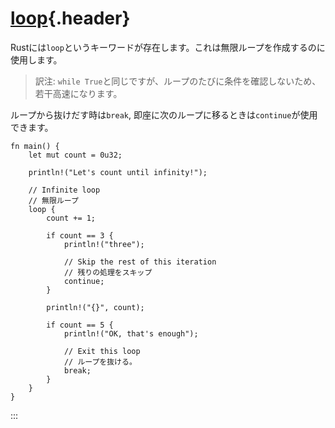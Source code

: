 # [loop](#loop){.header}

Rustには`loop`というキーワードが存在します。これは無限ループを作成するのに使用します。

> 訳注:
> `while True`と同じですが、ループのたびに条件を確認しないため、若干高速になります。

ループから抜けだす時は`break`,
即座に次のループに移るときは`continue`が使用できます。

    fn main() {
        let mut count = 0u32;

        println!("Let's count until infinity!");

        // Infinite loop
        // 無限ループ
        loop {
            count += 1;

            if count == 3 {
                println!("three");

                // Skip the rest of this iteration
                // 残りの処理をスキップ
                continue;
            }

            println!("{}", count);

            if count == 5 {
                println!("OK, that's enough");

                // Exit this loop
                // ループを抜ける。
                break;
            }
        }
    }
:::

